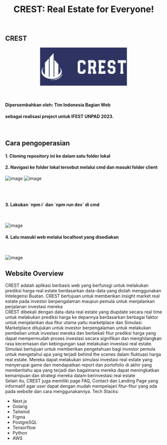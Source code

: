 <h1 align="center">
  <br>
  CREST: Real Estate for Everyone!
  <br>
  <br>
</h1>

## CREST

<p align= "center">
  <img width="280" src="https://github.com/RakaAdmiharfan/CREST/blob/main/client/public/Home/Logo.png">
</p>

<br>
<h4>Dipersembahkan oleh: Tim Indonesia Bagian Web</h4>
<h4>sebagai realisasi project untuk IFEST UNPAD 2023.</h4>
<br>

## Cara pengoperasian

<h4>1. Cloning repository ini ke dalam satu folder lokal</h4>
<h4>2. Navigasi ke folder lokal tersebut melalui cmd dan masuki folder client</h4>

![image](https://github.com/RakaAdmiharfan/CREST/assets/69570302/610101e2-8bf7-4a45-b28a-e9eaf2d30766)
![image](https://github.com/RakaAdmiharfan/CREST/assets/69570302/58e6e56b-ee00-4039-bedd-b0ac0b0bebdb)

<br>
<br>
<h4>3. Lakukan `npm i` dan `npm run dev` di cmd</h4>
<br>

![image](https://github.com/RakaAdmiharfan/CREST/assets/69570302/516d82d6-618f-4926-a84b-571817451cf5)
<br>
<h4>4. Lalu masuki web melalui localhost yang disediakan</h4>
<br>

![image](https://github.com/RakaAdmiharfan/CREST/assets/69570302/89d2acc3-65b8-46ba-a15b-158ab74c4d84)
## Website Overview
CREST adalah aplikasi berbasis web yang berfunsgi untuk melakukan prediksi harga real estate berdasarkan data-data yang diolah menggunakan Intelegensi Buatan. CREST bertujuan untuk memberikan insight market real estate pada investor berpengalaman maupun pemula untuk menjalankan perjalanan investasi mereka
<br>
CREST dibekali dengan data-data real estate yang diupdate secara real time untuk melakukan prediksi harga ke depannya berdasarkan berbagai faktor untuk menjalankan dua fitur utama yaitu marketplace dan Simulasi.
<br>
Marketplace ditujukan untuk investor berpengalaman untuk melakukan pembelian untuk investasi mereka dan berbekali fitur prediksi harga yang dapat mempermudah proses investasi secara signifikan dan menghilangkan rasa kecemasan dan kebingungan saat melakukan investasi real estate.
<br>
Simulasi bertujuan untuk memberikan pengetahuan bagi investor pemula untuk mengetahui apa yang terjadi behind the scenes dalam fluktuasi harga real estate. Mereka dapat melakukan simulasi investasi real estate yang menyerupai game dan mendapatkan report dan portofolio di akhir yang memberitahu apa yang terjadi dan bagaimana mereka dapat meningkatkan kemampuan dan strategi mereka dalam berinvestasi real estate
<br>
Selain itu, CREST juga memiliki page FAQ, Contact dan Landing Page yang informatif agar user dapat dengan mudah mempelajari fitur-fitur yang ada pada website dan cara menggunakannya.
Tech Stacks:
<ul>
  <li>Next.js</li>
  <li>Golang</li>
  <li>Tailwind</li>
  <li>Figma</li>
  <li>PostgreSQL</li>
  <li>Tensorflow</li>
  <li>Python</li>
  <li>AWS</li>
</ul>
